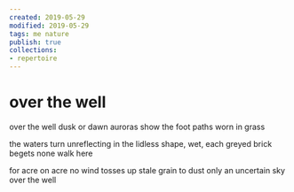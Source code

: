 ```yaml
---
created: 2019-05-29
modified: 2019-05-29
tags: me nature
publish: true
collections: 
- repertoire
---
```


# over the well

over the well
dusk or dawn auroras show
the foot paths worn in grass

the waters turn unreflecting
in the lidless shape, wet,
each greyed brick begets
none walk here

for acre on acre
no wind tosses up stale grain to dust
only an uncertain sky
over the well
